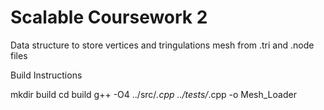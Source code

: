 # ﻿**Scalable Coursework 2**

Data structure to store vertices and tringulations mesh from .tri and .node files 

Build Instructions

mkdir build
cd build
g++ -O4 ../src/*.cpp ../tests/*.cpp -o Mesh_Loader
